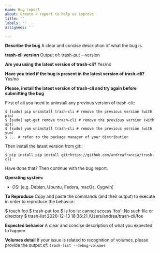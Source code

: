 ```yaml
---
name: Bug report
about: Create a report to help us improve
title: ''
labels: ''
assignees: ''

---
```

**Describe the bug**
A clear and concise description of what the bug is.

**trash-cli version**
Output of: trash-put --version

**Are you using the latest version of trash-cli?**
Yes/no

**Have you tried if the bug is present in the latest version of trash-cli?**
Yes/no

**Please, install the latest version of trash-cli and try again before submitting the bug**

First of all you need to uninstall any previous version of trash-cli::

    $ [sudo] pip uninstall trash-cli # remove the previous version (with pip)
    $ [sudo] apt-get remove trash-cli # remove the previous version (with apt)
    $ [sudo] yum uninstall trash-cli # remove the previous version (with yum)
    $ ... # refer to the package manager of your distribution

Then install the latest version from git::

    $ pip install pip install git+https://github.com/andreafrancia/trash-cli

Have done that? Then continue with the bug report.

**Operating system:**
 - OS: [e.g. Debian, Ubuntu, Fedora, macOs, Cygwin]

**To Reproduce**
Copy and paste the commands (and their output) to execute in order to reproduce 
the behavior:

$ touch foo
$ trash-put foo
$ ls foo
ls: cannot access 'foo': No such file or directory
$ trash-list
2020-12-13 18:36:21 /Users/andrea/trash-cli/foo

**Expected behavior**
A clear and concise description of what you expected to happen.

**Volumes detail**
If your issue is related to recognition of volumes, please provide the output 
of: `trash-list --debug-volumes` 
